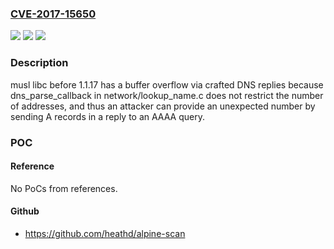 ### [CVE-2017-15650](https://cve.mitre.org/cgi-bin/cvename.cgi?name=CVE-2017-15650)
![](https://img.shields.io/static/v1?label=Product&message=n%2Fa&color=blue)
![](https://img.shields.io/static/v1?label=Version&message=n%2Fa&color=blue)
![](https://img.shields.io/static/v1?label=Vulnerability&message=n%2Fa&color=brighgreen)

### Description

musl libc before 1.1.17 has a buffer overflow via crafted DNS replies because dns_parse_callback in network/lookup_name.c does not restrict the number of addresses, and thus an attacker can provide an unexpected number by sending A records in a reply to an AAAA query.

### POC

#### Reference
No PoCs from references.

#### Github
- https://github.com/heathd/alpine-scan

